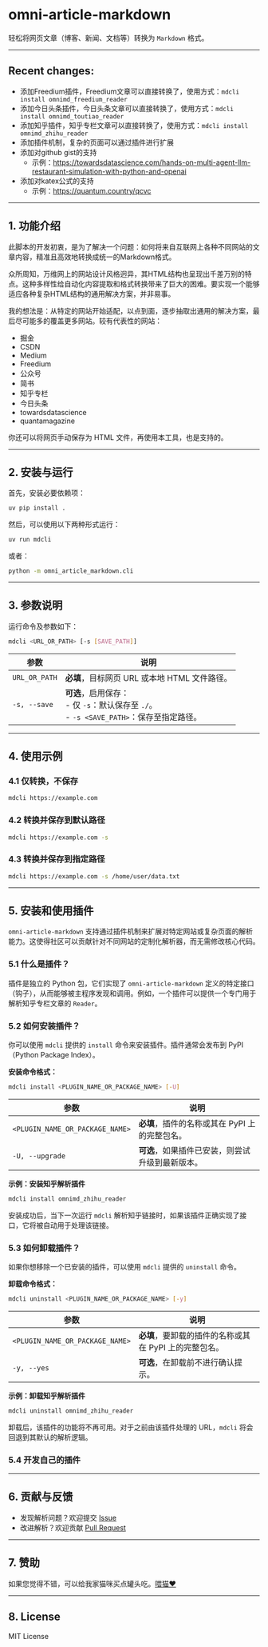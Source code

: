 # **omni-article-markdown**

轻松将网页文章（博客、新闻、文档等）转换为 `Markdown` 格式。

---

## Recent changes:

- 添加Freedium插件，Freedium文章可以直接转换了，使用方式：`mdcli install omnimd_freedium_reader`
- 添加今日头条插件，今日头条文章可以直接转换了，使用方式：`mdcli install omnimd_toutiao_reader`
- 添加知乎插件，知乎专栏文章可以直接转换了，使用方式：`mdcli install omnimd_zhihu_reader`
- 添加插件机制，复杂的页面可以通过插件进行扩展
- 添加对github gist的支持
  - 示例：https://towardsdatascience.com/hands-on-multi-agent-llm-restaurant-simulation-with-python-and-openai
- 添加对katex公式的支持
  - 示例：https://quantum.country/qcvc

---

## 1. 功能介绍
此脚本的开发初衷，是为了解决一个问题：如何将来自互联网上各种不同网站的文章内容，精准且高效地转换成统一的Markdown格式。

众所周知，万维网上的网站设计风格迥异，其HTML结构也呈现出千差万别的特点。这种多样性给自动化内容提取和格式转换带来了巨大的困难。要实现一个能够适应各种复杂HTML结构的通用解决方案，并非易事。

我的想法是：从特定的网站开始适配，以点到面，逐步抽取出通用的解决方案，最后尽可能多的覆盖更多网站。较有代表性的网站：

- 掘金
- CSDN
- Medium
- Freedium
- 公众号
- 简书
- 知乎专栏
- 今日头条
- towardsdatascience
- quantamagazine

你还可以将网页手动保存为 HTML 文件，再使用本工具，也是支持的。

---

## 2. 安装与运行

首先，安装必要依赖项：
```sh
uv pip install .
```

然后，可以使用以下两种形式运行：
```sh
uv run mdcli
```

或者：

```sh
python -m omni_article_markdown.cli
```

---

## 3. 参数说明

运行命令及参数如下：

```sh
mdcli <URL_OR_PATH> [-s [SAVE_PATH]]
```

| 参数               | 说明 |
|--------------------|------|
| `URL_OR_PATH`     | **必填**，目标网页 URL 或本地 HTML 文件路径。 |
| `-s, --save`      | **可选**，启用保存：<br> - 仅 `-s`：默认保存至 `./`。<br> - `-s <SAVE_PATH>`：保存至指定路径。 |

---

## 4. 使用示例

### 4.1 仅转换，不保存
```sh
mdcli https://example.com
```

### 4.2 转换并保存到默认路径
```sh
mdcli https://example.com -s
```

### 4.3 转换并保存到指定路径
```sh
mdcli https://example.com -s /home/user/data.txt
```

---

## 5. 安装和使用插件

`omni-article-markdown` 支持通过插件机制来扩展对特定网站或复杂页面的解析能力。这使得社区可以贡献针对不同网站的定制化解析器，而无需修改核心代码。

### 5.1 什么是插件？

插件是独立的 Python 包，它们实现了 `omni-article-markdown` 定义的特定接口（钩子），从而能够被主程序发现和调用。例如，一个插件可以提供一个专门用于解析知乎专栏文章的 `Reader`。

### 5.2 如何安装插件？

你可以使用 `mdcli` 提供的 `install` 命令来安装插件。插件通常会发布到 PyPI（Python Package Index）。

**安装命令格式：**

```sh
mdcli install <PLUGIN_NAME_OR_PACKAGE_NAME> [-U]
```

| 参数                             | 说明                                                                 |
|----------------------------------|----------------------------------------------------------------------|
| `<PLUGIN_NAME_OR_PACKAGE_NAME>` | **必填**，插件的名称或其在 PyPI 上的完整包名。 |
| `-U, --upgrade`                  | **可选**，如果插件已安装，则尝试升级到最新版本。                          |

**示例：安装知乎解析插件**

```sh
mdcli install omnimd_zhihu_reader
```

安装成功后，当下一次运行 `mdcli` 解析知乎链接时，如果该插件正确实现了接口，它将被自动用于处理该链接。

### 5.3 如何卸载插件？

如果你想移除一个已安装的插件，可以使用 `mdcli` 提供的 `uninstall` 命令。

**卸载命令格式：**

```sh
mdcli uninstall <PLUGIN_NAME_OR_PACKAGE_NAME> [-y]
```

| 参数                             | 说明                                                     |
|----------------------------------|----------------------------------------------------------|
| `<PLUGIN_NAME_OR_PACKAGE_NAME>` | **必填**，要卸载的插件的名称或其在 PyPI 上的完整包名。 |
| `-y, --yes`                      | **可选**，在卸载前不进行确认提示。                         |

**示例：卸载知乎解析插件**

```sh
mdcli uninstall omnimd_zhihu_reader
```

卸载后，该插件的功能将不再可用。对于之前由该插件处理的 URL，`mdcli` 将会回退到其默认的解析逻辑。

### 5.4 开发自己的插件

---

## 6. 贡献与反馈
- 发现解析问题？欢迎提交 [Issue](https://github.com/caol64/omni-article-markdown/issues)
- 改进解析？欢迎贡献 [Pull Request](https://github.com/caol64/omni-article-markdown/pulls)

---

## 7. 赞助

如果您觉得不错，可以给我家猫咪买点罐头吃。[喂猫❤️](https://yuzhi.tech/sponsor)

---

## 8. License

MIT License
